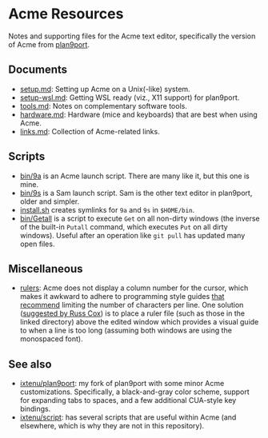 # Acme Resources

Notes and supporting files for the Acme text editor, specifically the version
of Acme from [plan9port](https://9fans.github.io/plan9port/).

## Documents

- [setup.md](setup.md): Setting up Acme on a Unix(-like) system.
- [setup-wsl.md](setup-wsl.md): Getting WSL ready (viz., X11 support) for
  plan9port.
- [tools.md](tools.md): Notes on complementary software tools.
- [hardware.md](hardware.md): Hardware (mice and keyboards) that are best when
  using Acme.
- [links.md](links.md): Collection of Acme-related links.

## Scripts

- [bin/9a](bin/9a) is an Acme launch script.  There are many like it, but this
  one is mine.
- [bin/9s](bin/9s) is a Sam launch script.  Sam is the other text editor in
  plan9port, older and simpler.
- [install.sh](install.sh) creates symlinks for `9a` and `9s` in `$HOME/bin`.
- [bin/Getall](bin/Getall) is a script to execute `Get` on all non-dirty
  windows (the inverse of the built-in `Putall` command, which executes `Put`
  on all dirty windows).  Useful after an operation like `git pull` has updated
  many open files.

## Miscellaneous

- [rulers](rulers): Acme does not display a column number for the cursor, which
  makes it awkward to adhere to programming style guides [that recommend][wcpl]
  limiting the number of characters per line.  One solution ([suggested by Russ
  Cox][rsc]) is to place a ruler file (such as those in the linked directory)
  above the edited window which provides a visual guide to when a line is too
  long (assuming both windows are using the monospaced font).

[wcpl]: https://en.wikipedia.org/wiki/Characters_per_line#In_programming
[rsc]: https://marc.info/?l=9fans&m=121916884525962&w=2

## See also

- [ixtenu/plan9port](https://github.com/ixtenu/plan9port): my fork of plan9port
  with some minor Acme customizations.  Specifically, a black-and-gray color
  scheme, support for expanding tabs to spaces, and a few additional CUA-style
  key bindings.
- [ixtenu/script](https://github.com/ixtenu/script): has several scripts that
  are useful within Acme (and elsewhere, which is why they are not in this
  repository).
